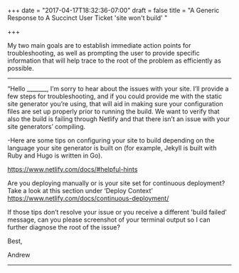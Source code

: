+++
date = "2017-04-17T18:32:36-07:00"
draft = false
title = "A Generic Response to A Succinct User Ticket 'site won't build' "

+++

My two main goals are to establish immediate action points for troubleshooting, as well as prompting the user to provide specific information that will help trace to the root of the problem as efficiently as possible.
<hr>
“Hello _______, I’m sorry to hear about the issues with your site. I’ll provide a few steps for troubleshooting, and if you could provide me with the static site generator you’re using, that will aid in making sure your configuration files are set up properly prior to running the build. We want to verify that  also the build is failing through Netlify and that there isn’t an issue with your site generators’ compiling.

-Here are some tips on configuring your site to build depending on the language your site generator is built on (for example, Jekyll is built with Ruby and Hugo is written in Go).

  https://www.netlify.com/docs/#helpful-hints

Are you deploying manually or is your site set for continuous deployment? Take a look at this section under ‘Deploy Context’ https://www.netlify.com/docs/continuous-deployment/

If those tips don’t resolve your issue or you receive a different 'build failed' message, can you please screenshot of your terminal output so I can further diagnose the root of the issue?

Best,

Andrew
<hr>
